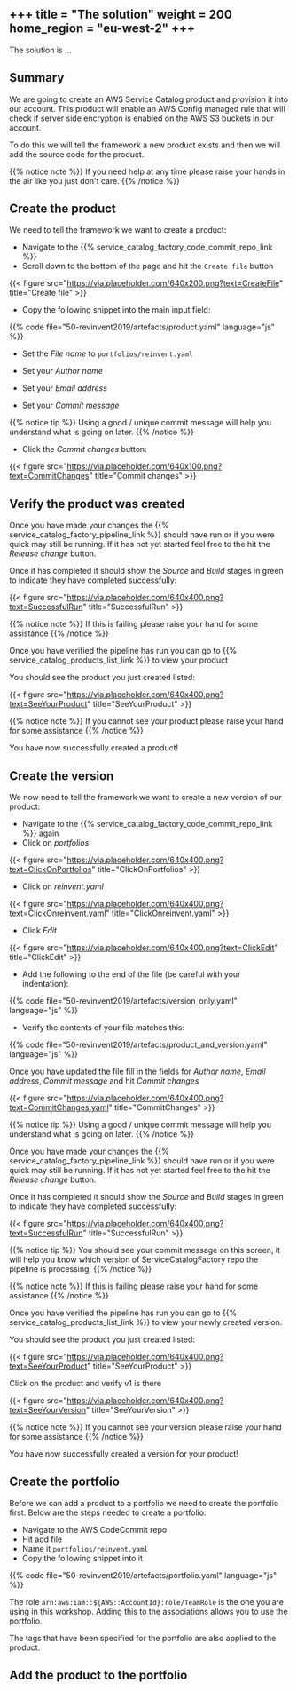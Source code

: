+++
title = "The solution"
weight = 200
home_region = "eu-west-2"
+++
---


The solution is ...


## Summary 
We are going to create an AWS Service Catalog product and provision it into our account.  This product will enable an 
AWS Config managed rule that will check if server side encryption is enabled on the AWS S3 buckets in our account.

To do this we will tell the framework a new product exists and then we will add the source code for the product.


{{% notice note %}}
If you need help at any time please raise your hands in the air like you just don't care.
{{% /notice %}}


## Create the product

We need to tell the framework we want to create a product:  

- Navigate to the {{% service_catalog_factory_code_commit_repo_link %}}  
- Scroll down to the bottom of the page and hit the `Create file` button

{{< figure src="https://via.placeholder.com/640x200.png?text=CreateFile" title="Create file" >}}

- Copy the following snippet into the main input field:

 {{% code file="50-revinvent2019/artefacts/product.yaml" language="js" %}}

- Set the *File name* to `portfolios/reinvent.yaml`

- Set your *Author name*
- Set your *Email address*
- Set your *Commit message*

{{% notice tip %}}
Using a good / unique commit message will help you understand what is going on later.
{{% /notice %}}


- Click the *Commit changes* button:

{{< figure src="https://via.placeholder.com/640x100.png?text=CommitChanges" title="Commit changes" >}}



## Verify the product was created

Once you have made your changes the {{% service_catalog_factory_pipeline_link %}} should have run or if you were quick 
may still be running.  If it has not yet started feel free to the hit the *Release change* button.

Once it has completed it should show the *Source* and *Build* stages in green to indicate they have completed 
successfully:

{{< figure src="https://via.placeholder.com/640x400.png?text=SuccessfulRun" title="SuccessfulRun" >}}

{{% notice note %}}
If this is failing please raise your hand for some assistance
{{% /notice %}}

Once you have verified the pipeline has run you can go to {{% service_catalog_products_list_link %}} to view your product

You should see the product you just created listed:

{{< figure src="https://via.placeholder.com/640x400.png?text=SeeYourProduct" title="SeeYourProduct" >}}

{{% notice note %}}
If you cannot see your product please raise your hand for some assistance
{{% /notice %}}

You have now successfully created a product!

## Create the version

We now need to tell the framework we want to create a new version of our product:  

- Navigate to the {{% service_catalog_factory_code_commit_repo_link %}} again
- Click on *portfolios*

{{< figure src="https://via.placeholder.com/640x400.png?text=ClickOnPortfolios" title="ClickOnPortfolios" >}}

- Click on *reinvent.yaml*

{{< figure src="https://via.placeholder.com/640x400.png?text=ClickOnreinvent.yaml" title="ClickOnreinvent.yaml" >}}

- Click *Edit*

{{< figure src="https://via.placeholder.com/640x400.png?text=ClickEdit" title="ClickEdit" >}}

- Add the following to the end of the file (be careful with your indentation):

 {{% code file="50-revinvent2019/artefacts/version_only.yaml" language="js" %}}
 
- Verify the contents of your file matches this:

 {{% code file="50-revinvent2019/artefacts/product_and_version.yaml" language="js" %}}

Once you have updated the file fill in the fields for *Author name*, *Email address*, *Commit message* and hit *Commit changes*

{{< figure src="https://via.placeholder.com/640x400.png?text=CommitChanges.yaml" title="CommitChanges" >}}

{{% notice tip %}}
Using a good / unique commit message will help you understand what is going on later.
{{% /notice %}}


Once you have made your changes the {{% service_catalog_factory_pipeline_link %}} should have run or if you were quick 
may still be running.  If it has not yet started feel free to the hit the *Release change* button.

Once it has completed it should show the *Source* and *Build* stages in green to indicate they have completed 
successfully:

{{< figure src="https://via.placeholder.com/640x400.png?text=SuccessfulRun" title="SuccessfulRun" >}}

{{% notice tip %}}
You should see your commit message on this screen, it will help you know which version of ServiceCatalogFactory repo
the pipeline is processing.
{{% /notice %}}


{{% notice note %}}
If this is failing please raise your hand for some assistance
{{% /notice %}}

Once you have verified the pipeline has run you can go to {{% service_catalog_products_list_link %}} to view your newly
created version.

You should see the product you just created listed:

{{< figure src="https://via.placeholder.com/640x400.png?text=SeeYourProduct" title="SeeYourProduct" >}}

Click on the product and verify v1 is there

{{< figure src="https://via.placeholder.com/640x400.png?text=SeeYourVersion" title="SeeYourVersion" >}}

{{% notice note %}}
If you cannot see your version please raise your hand for some assistance
{{% /notice %}}

You have now successfully created a version for your product!
 
## Create the portfolio

Before we can add a product to a portfolio we need to create the portfolio first. Below are the steps needed to create a 
portfolio:  

- Navigate to the AWS CodeCommit repo  
- Hit add file
- Name it `portfolios/reinvent.yaml`
- Copy the following snippet into it

 {{% code file="50-revinvent2019/artefacts/portfolio.yaml" language="js" %}}

The role `arn:aws:iam::${AWS::AccountId}:role/TeamRole` is the one you are using in this workshop.  Adding this to the 
associations allows you to use the portfolio. 

The tags that have been specified for the portfolio are also applied to the product.


## Add the product to the portfolio
